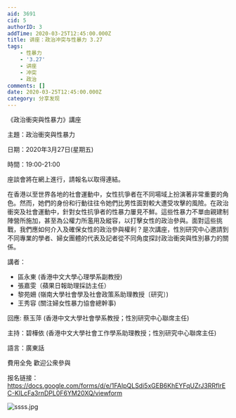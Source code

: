 ```yaml
---
aid: 3691
cid: 5
authorID: 3
addTime: 2020-03-25T12:45:00.000Z
title: 讲座：政治冲突与性暴力 3.27
tags:
    - 性暴力
    - '3.27'
    - 讲座
    - 冲突
    - 政治
comments: []
date: 2020-03-25T12:45:00.000Z
category: 分享发现
---
```


《政治衝突與性暴力》講座

主題：政治衝突與性暴力

日期：2020年3月27日(星期五)

時間：19:00-21:00

座談會將在網上進行，請報名以取得連結。

在香港以至世界各地的社會運動中，女性抗爭者在不同場域上扮演著非常重要的角色。然而，她們的身份和行動往往令她們比男性面對較大遭受攻擊的風險。在政治衝突及社會運動中，針對女性抗爭者的性暴力屢見不鮮。這些性暴力不單由親建制陣營所施加，甚至為公權力所濫用及縱容，以打擊女性的政治參與。面對這些挑戰，我們應如何介入及確保女性的政治參與權利？是次講座，性別研究中心邀請到不同專業的學者、婦女團體的代表及記者從不同角度探討政治衝突與性別暴力的關係。

講者：

*   區永東 (香港中文大學心理學系副教授)
*   張嘉雯（蘋果日報助理採訪主任）
*   黎苑姍 (嶺南大學社會學及社會政策系助理教授〔研究〕)
*   王秀容 (關注婦女性暴力協會總幹事)

回應: 蔡玉萍 (香港中文大學社會學系教授；性別研究中心聯席主任)

主持：碧樺依 (香港中文大學社會工作學系助理教授；性別研究中心聯席主任)

語言：廣東話

費用全免 歡迎公衆參與

报名链接：https://docs.google.com/forms/d/e/1FAIpQLSdi5xGEB6KhEYFqUZrJ3RRflrEC-KILcFa3rnDPL0F6YM20XQ/viewform

![ssss.jpg](https://i.loli.net/2020/03/25/5f43pYFWOnaevlb.jpg)
